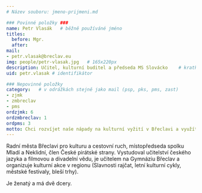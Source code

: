 ```yaml
---
# Název souboru: jmeno-prijmeni.md

### Povinné položky ###
name: Petr Vlasák  	# běžně používáné jméno
titles:
  before: Mgr.
  after:
mail:
- petr.vlasak@breclav.eu
img: people/petr-vlasak.jpg   # 165x220px
description: Učitel, kulturní buditel a předseda MS Slovácko 	# kratký popis, max 160 znaků
uid: petr.vlasak # identifikátor 

### Nepovinné položky
category: 	# v odrážkách stejně jako mail (psp, pks, pms, zast)
- zjmk
- zmbreclav
- pms
ordzjmk: 6
ordzmbreclav: 1
ordpms: 3
motto: Chci rozvíjet naše nápady na kulturní vyžití v Břeclavi a využít cestovní ruch z blízkého okolí ku prospěchu města. Chci, aby radnice důstojně podporovala kulturní spolky, organizace i jednotlivce ve všech městských částech. Chci obnovu břeclavských památek – hlavně zámku, z něhož se stala smutná kulisa kulturního a turistického dění ve městě.
---
```


Radní města Břeclavi pro kulturu a cestovní ruch, místopředseda spolku Mladí a Neklidní, člen České pirátské strany. Vystudoval učitelství českého jazyka a filmovou a divadelní vědu, je učitelem na Gymnáziu Břeclav a organizuje kulturní akce v regionu (Slavnosti rajčat, letní kulturní cykly, městské festivaly, bleší trhy).

Je ženatý a má dvě dcery.
